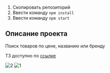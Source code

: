 1. Скопировать репозиторий
2. Ввести команду `npm install`
2. Ввести команду `npm start`
## Описание проекта
Поиск товаров по цене, названию или бренду

ТЗ доступно по [ссылке](https://disk.yandex.ru/d/D_KydIXOVcsSnA)

![2](https://github.com/Zoldok/valantis/assets/129782617/e48be15f-0039-4129-88e5-7a51553c1d85)
![1](https://github.com/Zoldok/valantis/assets/129782617/7c47bc81-3fe5-47f0-b8b5-e7e779225004)
